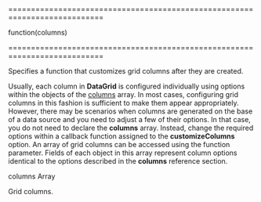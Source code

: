 <!--**
/*-------------------------------------------
    Auto-generated file. Do not modify.
-------------------------------------------

**-->
===========================================================================
<!--type-->function(columns)<!--/type-->
===========================================================================

<!--shortDescription-->
Specifies a function that customizes grid columns after they are created.
<!--/shortDescription-->

<!--fullDescription-->
Usually, each column in **DataGrid** is configured individually using options within the objects of the [columns](/Documentation/ApiReference/UI_Widgets/dxDataGrid/Configuration/columns/) array. In most cases, configuring grid columns in this fashion is sufficient to make them appear appropriately. However, there may be scenarios when columns are generated on the base of a data source and you need to adjust a few of their options. In that case, you do not need to declare the **columns** array. Instead, change the required options within a callback function assigned to the **customizeColumns** option. An array of grid columns can be accessed using the function parameter. Fields of each object in this array represent column options identical to the options described in the **columns** reference section. 
<!--/fullDescription-->
<!--typeFunctionParamName1-->columns<!--/typeFunctionParamName1-->
<!--typeFunctionParamType1-->Array<dxDataGridOptions_columns><!--/typeFunctionParamType1-->
<!--typeFunctionParamDescription1-->
Grid columns.
<!--/typeFunctionParamDescription1-->
